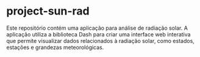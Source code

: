 # project-sun-rad
Este repositório contém uma aplicação para análise de radiação solar. A aplicação utiliza a biblioteca Dash para criar uma interface web interativa que permite visualizar dados relacionados à radiação solar, como estados, estações e grandezas meteorológicas.
